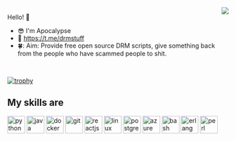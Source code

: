 
<img align="right" src="https://github-readme-stats.vercel.app/api?username=drmstuff&show_icons=true">

Hello! :wave:

- :sunglasses: I'm Apocalypse
- :iphone: https://t.me/drmstuff
- 🍀: Aim: Provide free open source DRM scripts, give something back from the people who have scammed people to shit.

</br>

[![trophy](https://github-profile-trophy.vercel.app/?username=drmstuff)](https://github.com/ryo-ma/github-profile-trophy)

## My skills are

<img align="center" alt="python" height="40" width="40" src="https://cdn.jsdelivr.net/gh/devicons/devicon/icons/python/python-original.svg" style="max-width:100%;"></img>
<img align="center" alt="java" height="40" width="40" src="https://cdn.jsdelivr.net/gh/devicons/devicon/icons/java/java-original.svg" style="max-width:100%;"></img>
<img align="center" alt="docker" height="40" width="40" src="https://cdn.jsdelivr.net/gh/devicons/devicon/icons/docker/docker-original.svg" style="max-width:100%;"></img>
<img align="center" alt="git" height="40" width="40" src="https://cdn.jsdelivr.net/gh/devicons/devicon/icons/git/git-original.svg" style="max-width:100%;"></img>
<img align="center" alt="reactjs" height="40" width="40" src="https://cdn.jsdelivr.net/gh/devicons/devicon/icons/react/react-original.svg" style="max-width:100%;"></img>
<img align="center" alt="linux" height="40" width="40" src="https://cdn.jsdelivr.net/gh/devicons/devicon/icons/linux/linux-original.svg" style="max-width:100%;"></img>
<img align="center" alt="postgreesql" height="40" width="40" src="https://cdn.jsdelivr.net/gh/devicons/devicon/icons/postgresql/postgresql-original.svg" style="max-width:100%;"></img>
<img align="center" alt="azure" height="40" width="40" src="https://cdn.jsdelivr.net/gh/devicons/devicon/icons/azure/azure-original.svg" style="max-width:100%;"></img>
<img align="center" alt="bash" height="40" width="40" src="https://cdn.jsdelivr.net/gh/devicons/devicon/icons/bash/bash-original.svg" style="max-width:100%;"></img>
<img align="center" alt="erlang" height="40" width="40" src="https://cdn.jsdelivr.net/gh/devicons/devicon/icons/erlang/erlang-original.svg" style="max-width:100%;"></img>
<img align="center" alt="perl" height="40" width="40" src="https://cdn.jsdelivr.net/gh/devicons/devicon/icons/perl/perl-original.svg" style="max-width:100%;"></img>



